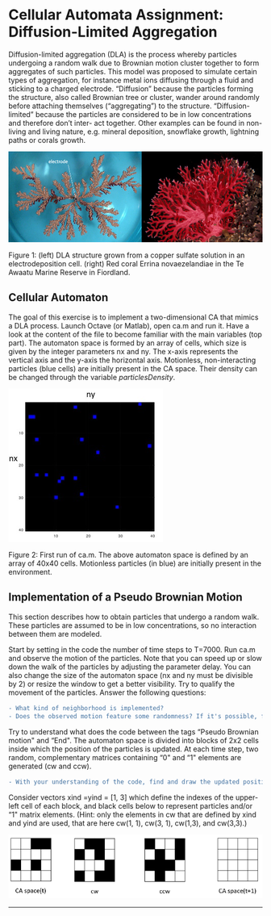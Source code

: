 # Cellular Automata Assignment: Diffusion-Limited Aggregation

Diffusion-limited aggregation (DLA) is the process whereby particles undergoing a random walk due to Brownian motion cluster together to form aggregates of such particles. This model was proposed to simulate certain types of aggregation, for instance metal ions diffusing through a fluid and sticking to a charged electrode. “Diffusion” because the particles forming the structure, also called Brownian tree or cluster, wander around randomly before attaching themselves (“aggregating”) to the structure. “Diffusion-limited” because the particles are considered to be in low concentrations and therefore don’t inter- act together. Other examples can be found in non-living and living nature, e.g. mineral deposition, snowflake growth, lightning paths or corals growth.


![image1](ca/CA1.png)


Figure 1: (left) DLA structure grown from a copper sulfate solution in an electrodeposition cell. (right) Red coral Errina novaezelandiae in the Te Awaatu Marine Reserve in Fiordland.

## Cellular Automaton

The goal of this exercise is to implement a two-dimensional CA that mimics a DLA process. Launch Octave (or Matlab), open ca.m and run it.  Have a look at the content of the file to become familiar with the main variables (top part). The automaton space is formed by an array of cells, which size is given by the integer parameters nx and ny. The x-axis represents the vertical axis and the y-axis the horizontal axis.  Motionless, non-interacting particles (blue cells) are initially present in the CA space. Their density can be changed through the variable *particlesDensity*.

![image2](ca/CA2.JPG)

Figure 2: First run of ca.m.  The above automaton space is defined by an array of
40x40 cells. Motionless particles (in blue) are initially present in the environment.

## Implementation of a Pseudo Brownian Motion

This section describes how to obtain particles that undergo a random walk. These particles are assumed to be in low concentrations, so no interaction between them are modeled.

Start by setting in the code the number of time steps to T=7000. Run ca.m and observe the motion of the particles. Note that you can speed up or slow down the walk
of the particles by adjusting the parameter delay. You can also change the size of the
automaton space (nx and ny must be divisible by 2) or resize the window to get a better visibility. Try to qualify the movement of the particles.
Answer the following questions:
```diff
- What kind of neighborhood is implemented? 
- Does the observed motion feature some randomness? If it's possible, find the deterministic and random components of the motion.
```

Try to understand what does the code between the tags “Pseudo Brownian motion" and “End". The automaton space is divided into blocks of 2x2 cells inside which the position of the particles is updated. At each time step, two random, complementary matrices containing “0" and “1" elements are generated (cw and ccw). 
```diff
- With your understanding of the code, find and draw the updated position of the particles at time t+1 for the initial configuration of the following 4x4 CA. 
```
Consider vectors xind =yind = [1, 3] which define the indexes of the upper-left cell of each block, and black cells below to represent particles and/or “1" matrix elements.
(Hint: only the elements in cw that are defined by xind and yind are used, that are here cw(1, 1), cw(3, 1), cw(1,3), and cw(3,3).)

![image3](ca/CA3.png)

****
